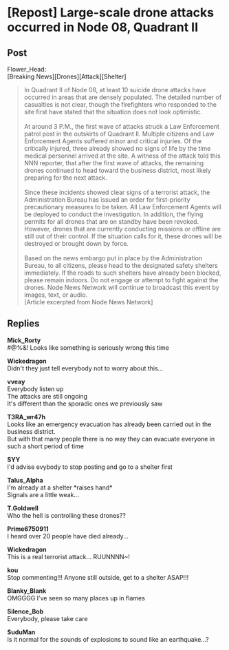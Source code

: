 # [Repost] Large-scale drone attacks occurred in Node 08, Quadrant II
## Post
Flower_Head:<br>
[Breaking News][Drones][Attack][Shelter]<br>
> In Quadrant II of Node 08, at least 10 suicide drone attacks have occurred in areas that are densely populated. The detailed number of casualties is not clear, though the firefighters who responded to the site first have stated that the situation does not look optimistic.<br>
> <br>
> At around 3 P.M., the first wave of attacks struck a Law Enforcement patrol post in the outskirts of Quadrant II. Multiple citizens and Law Enforcement Agents suffered minor and critical injuries. Of the critically injured, three already showed no signs of life by the time medical personnel arrived at the site. A witness of the attack told this NNN reporter, that after the first wave of attacks, the remaining drones continued to head toward the business district, most likely preparing for the next attack.<br>
> <br>
> Since these incidents showed clear signs of a terrorist attack, the Administration Bureau has issued an order for first-priority precautionary measures to be taken. All Law Enforcement Agents will be deployed to conduct the investigation. In addition, the flying permits for all drones that are on standby have been revoked. However, drones that are currently conducting missions or offline are still out of their control. If the situation calls for it, these drones will be destroyed or brought down by force.<br>
> <br>
> Based on the news embargo put in place by the Administration Bureau, to all citizens, please head to the designated safety shelters immediately. If the roads to such shelters have already been blocked, please remain indoors. Do not engage or attempt to fight against the drones. Node News Network will continue to broadcast this event by images, text, or audio.<br>
[Article excerpted from Node News Network]
## Replies
**Mick_Rorty**<br>
\#@%&! Looks like something is seriously wrong this time

**Wickedragon**<br>
Didn't they just tell everybody not to worry about this...

**vveay**<br>
Everybody listen up<br>
The attacks are still ongoing<br>
It's different than the sporadic ones we previously saw

**T3RA_wr47h**<br>
Looks like an emergency evacuation has already been carried out in the business district. <br>
But with that many people there is no way they can evacuate everyone in such a short period of time

**SYY**<br>
I'd advise evybody to stop posting and go to a shelter first

**Talus_Alpha**<br>
I'm already at a shelter \*raises hand\*  <br>
Signals are a little weak...

**T.Goldwell**<br>
Who the hell is controlling these drones??

**Prime6750911**<br>
I heard over 20 people have died already...

**Wickedragon**<br>
This is a real terrorist attack... RUUNNNN~!

**kou**<br>
Stop commenting!!! Anyone still outside, get to a shelter ASAP!!!

**Blanky_Blank**<br>
OMGGGG I've seen so many places up in flames

**Silence_Bob**<br>
Everybody, please take care

**SuduMan**<br>
Is it normal for the sounds of explosions to sound like an earthquake...?

